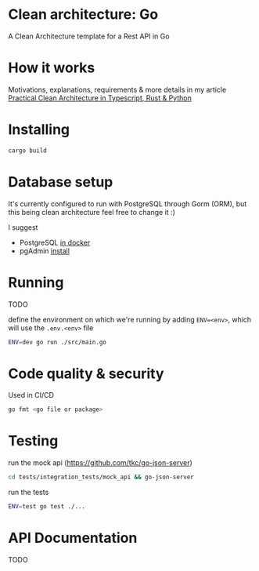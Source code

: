 # Clean architecture: Go

A Clean Architecture template for a Rest API in Go

# How it works

Motivations, explanations, requirements & more details in my article [Practical Clean Architecture in Typescript, Rust & Python](https://dev.to/msc29/practical-clean-architecture-in-typescript-rust-python-3a6d)

# Installing

```bash
cargo build
```

# Database setup

It's currently configured to run with PostgreSQL through Gorm (ORM), but this being clean architecture feel free to change it :)

I suggest

- PostgreSQL [in docker](https://hub.docker.com/_/postgres/)
- pgAdmin [install](https://www.pgadmin.org/download/pgadmin-4-apt/)

# Running

TODO

define the environment on which we're running by adding `ENV=<env>`, which will use the `.env.<env>` file

```bash
ENV=dev go run ./src/main.go
```

# Code quality & security

Used in CI/CD

```bash
go fmt <go file or package>
```

# Testing

run the mock api (https://github.com/tkc/go-json-server)

```bash
cd tests/integration_tests/mock_api && go-json-server
```

run the tests

```bash
ENV=test go test ./...
```

# API Documentation

TODO
